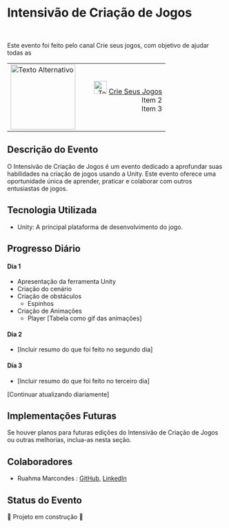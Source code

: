 # Intensivão de Criação de Jogos
<br/>

<p>Este evento foi feito pelo canal Crie seus jogos, com objetivo de ajudar todas as </p>

<table>
  <tr>
    <td>
     <img src="https://github.com/Ruh-Marcondes/WorkShop-CriandoseusJogos/assets/47475949/8d48b917-3239-448e-857e-61fb30bf5832" alt="Texto Alternativo" width="150">
    </td>
    <td align="right">
      <ul style="list-style-type: none;">
        <li> 
          <img aling ="center" src="https://github.com/Ruh-Marcondes/WorkShop-CriandoseusJogos/assets/47475949/63957b84-f018-4364-9d02-e40145e90c54" alt="Texto Alternativo" width="30"> 
          <a href="https://www.instagram.com/crieseusjogos">Crie Seus Jogos</a>
        </li>
        <li>Item 2</li>
        <li>Item 3</li>
      </ul>
    </td>
  </tr>
</table>


## Descrição do Evento
O Intensivão de Criação de Jogos é um evento dedicado a aprofundar suas habilidades na criação de jogos usando a Unity. Este evento oferece uma oportunidade única de aprender, praticar e colaborar com outros entusiastas de jogos.

## Tecnologia Utilizada
- Unity: A principal plataforma de desenvolvimento do jogo.


## Progresso Diário


#### Dia 1
- Apresentação da ferramenta Unity
- Criação do cenário
- Criação de obstáculos
  - Espinhos
- Criação de Animações
    - Player
        [Tabela como gif das animações]

#### Dia 2
- [Incluir resumo do que foi feito no segundo dia]

#### Dia 3
- [Incluir resumo do que foi feito no terceiro dia]

[Continuar atualizando diariamente]

## Implementações Futuras
Se houver planos para futuras edições do Intensivão de Criação de Jogos ou outras melhorias, inclua-as nesta seção.

## Colaboradores
- Ruahma Marcondes : [GitHub](https://github.com/Ruh-Marcondes), [LinkedIn](https://www.linkedin.com/in/ruahma-marcondes-82a609205/)

## Status do Evento
:construction: Projeto em construção :construction:

